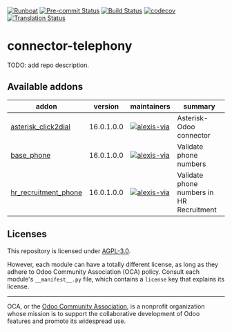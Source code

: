 
[![Runboat](https://img.shields.io/badge/runboat-Try%20me-875A7B.png)](https://runboat.odoo-community.org/builds?repo=OCA/connector-telephony&target_branch=16.0)
[![Pre-commit Status](https://github.com/OCA/connector-telephony/actions/workflows/pre-commit.yml/badge.svg?branch=16.0)](https://github.com/OCA/connector-telephony/actions/workflows/pre-commit.yml?query=branch%3A16.0)
[![Build Status](https://github.com/OCA/connector-telephony/actions/workflows/test.yml/badge.svg?branch=16.0)](https://github.com/OCA/connector-telephony/actions/workflows/test.yml?query=branch%3A16.0)
[![codecov](https://codecov.io/gh/OCA/connector-telephony/branch/16.0/graph/badge.svg)](https://codecov.io/gh/OCA/connector-telephony)
[![Translation Status](https://translation.odoo-community.org/widgets/connector-telephony-16-0/-/svg-badge.svg)](https://translation.odoo-community.org/engage/connector-telephony-16-0/?utm_source=widget)

<!-- /!\ do not modify above this line -->

# connector-telephony

TODO: add repo description.

<!-- /!\ do not modify below this line -->

<!-- prettier-ignore-start -->

[//]: # (addons)

Available addons
----------------
addon | version | maintainers | summary
--- | --- | --- | ---
[asterisk_click2dial](asterisk_click2dial/) | 16.0.1.0.0 | [![alexis-via](https://github.com/alexis-via.png?size=30px)](https://github.com/alexis-via) | Asterisk-Odoo connector
[base_phone](base_phone/) | 16.0.1.0.0 | [![alexis-via](https://github.com/alexis-via.png?size=30px)](https://github.com/alexis-via) | Validate phone numbers
[hr_recruitment_phone](hr_recruitment_phone/) | 16.0.1.0.0 | [![alexis-via](https://github.com/alexis-via.png?size=30px)](https://github.com/alexis-via) | Validate phone numbers in HR Recruitment

[//]: # (end addons)

<!-- prettier-ignore-end -->

## Licenses

This repository is licensed under [AGPL-3.0](LICENSE).

However, each module can have a totally different license, as long as they adhere to Odoo Community Association (OCA)
policy. Consult each module's `__manifest__.py` file, which contains a `license` key
that explains its license.

----
OCA, or the [Odoo Community Association](http://odoo-community.org/), is a nonprofit
organization whose mission is to support the collaborative development of Odoo features
and promote its widespread use.

